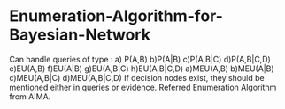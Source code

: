 # Enumeration-Algorithm-for-Bayesian-Network
Can handle queries of type : 
a) P(A,B)
b)P(A|B)
c)P(A,B|C)
d)P(A,B|C,D)
e)EU(A,B)
f)EU(A|B)
g)EU(A,B|C)
h)EU(A,B|C,D)
a)MEU(A,B)
b)MEU(A|B)
c)MEU(A,B|C)
d)MEU(A,B|C,D)
If decision nodes exist, they should be mentioned either in queries or evidence. 
Referred Enumeration Algorithm from AIMA.


